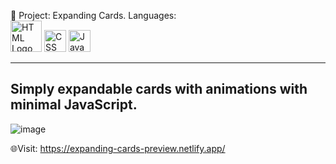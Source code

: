 📄 Project: Expanding Cards.
Languages:
<br />
<img src="https://upload.wikimedia.org/wikipedia/commons/6/61/HTML5_logo_and_wordmark.svg" alt="HTML Logo" width="50">
<img src="https://upload.wikimedia.org/wikipedia/commons/d/d5/CSS3_logo_and_wordmark.svg" alt="CSS Logo" width="35">
<img src="https://upload.wikimedia.org/wikipedia/commons/6/6a/JavaScript-logo.png" alt="JavaScript Logo" width="35">

----------------------------------------------------------------
Simply expandable cards with animations with minimal JavaScript.
----------------------------------------------------------------

![image](https://github.com/user-attachments/assets/db31108c-983f-40a1-86ff-03f4a224bc00)


🌐Visit: https://expanding-cards-preview.netlify.app/

